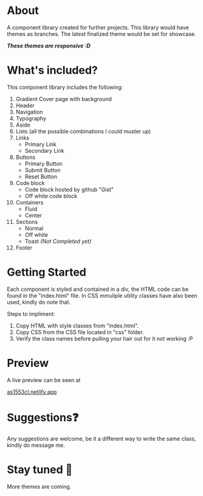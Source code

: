 # About
 A component library created for further projects. This library would have themes as branches. The latest finalized theme would be set for showcase.

 ***These themes are responsive :D***

# What's included?
This component library includes the following:
1. Gradient Cover page with background
2. Header
3. Navigation
3. Typography
3. Aside
3. Lists (all the possible combinations I could muster up)
3. Links
    - Primary Link
    - Secondary Link
3. Buttons
    - Primary Button
    - Submit Button
    - Reset Button
3. Code block
    - Code block hosted by github "Gist"
    - Off white code block
3. Containers
    - Fluid
    - Center 
3. Sections
    - Normal
    - Off white
    - Toast *(Not Completed yet)*
3. Footer

# Getting Started
Each component is styled and contained in a div, the HTML code can be found in the "index.html" file. In CSS mmuliple utility classes have also been used, kindly do note that.

Steps to impliment:
1. Copy HTML with style classes from "index.html".
2. Copy CSS from the CSS file located in "css" folder.
3. Verify the class names before pulling your hair out for it not working :P

# Preview
A live preview can be seen at 

[as1553cl.netlify.app](https://as1553cl.netlify.app)

# Suggestions❓
Any suggestions are welcome, be it a different way to write the same class, kindly do message me.

# Stay tuned 👀
More themes are coming.